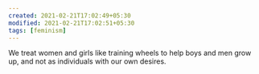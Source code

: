 ```yaml
---
created: 2021-02-21T17:02:49+05:30
modified: 2021-02-21T17:02:51+05:30
tags: [feminism]
---
```


We treat women and girls like training wheels to help boys and men grow up, and not as individuals with our own desires.
